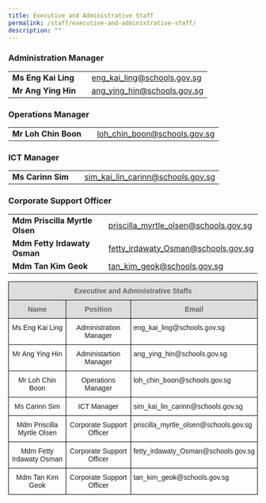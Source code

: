 ```yaml
---
title: Executive and Administrative Staff
permalink: /staff/executive-and-administrative-staff/
description: ""
---
```

### Administration Manager

| |  |  | 
| -------- | -------- | -------- |
| **Ms Eng Kai Ling** |   | <a href="eng_kai_ling@schools.gov.sg">eng_kai_ling@schools.gov.sg</a>     |
| **Mr Ang Ying Hin** |    | <a href="ang_ying_hin@schools.gov.sg">ang_ying_hin@schools.gov.sg</a>     |

### Operations Manager

| |  |  | 
| -------- | -------- | -------- |
| **Mr Loh Chin Boon** |   | <a href="loh_chin_boon@schools.gov.sg">loh_chin_boon@schools.gov.sg</a>     |

### ICT Manager

| |  |  | 
| -------- | -------- | -------- |
| **Ms Carinn Sim** |   | <a href="sim_kai_lin_carinn@schools.gov.sg">sim_kai_lin_carinn@schools.gov.sg</a>     |

### Corporate Support Officer

| |  |  | 
| -------- | -------- | -------- |
| **Mdm Priscilla Myrtle Olsen** |   | <a href="priscilla_myrtle_olsen@schools.gov.sg">priscilla_myrtle_olsen@schools.gov.sg</a>     |
| **Mdm Fetty Irdawaty Osman** |   | <a href="fetty_irdawaty_Osman@schools.gov.sg">fetty_irdawaty_Osman@schools.gov.sg</a>     |
| **Mdm Tan Kim Geok** |   | <a href="tan_kim_geok@schools.gov.sg">tan_kim_geok@schools.gov.sg</a>     |






<style type="text/css">
.tg  {border-collapse:collapse;border-spacing:0;}
.tg td{border-color:black;border-style:solid;border-width:1px;font-family:Arial, sans-serif;font-size:14px;
  overflow:hidden;padding:10px 5px;word-break:normal;}
.tg th{border-color:black;border-style:solid;border-width:1px;font-family:Arial, sans-serif;font-size:14px;
  font-weight:normal;overflow:hidden;padding:10px 5px;word-break:normal;}
.tg .tg-a4yv{background-color:#DDD;color:#666;font-weight:bold;text-align:center;vertical-align:top}
.tg .tg-baqh{text-align:center;vertical-align:top}
.tg .tg-0lax{text-align:left;vertical-align:top}
</style>
<table class="tg">
<thead>
  <tr>
    <th class="tg-a4yv" colspan="3">Executive and Administrative Staffs<br></th>
  </tr>
</thead>
<tbody>
  <tr>
    <td class="tg-a4yv">Name</td>
    <td class="tg-a4yv">Position</td>
    <td class="tg-a4yv">Email</td>
  </tr>
  <tr>
    <td class="tg-baqh">Ms Eng Kai Ling</td>
    <td class="tg-baqh">Administration Manager</td>
    <td class="tg-0lax">eng_kai_ling@schools.gov.sg</td>
  </tr>
	<tr>
    <td class="tg-baqh">Mr Ang Ying Hin</td>
    <td class="tg-baqh">Administartion Manager</td>
    <td class="tg-0lax">ang_ying_hin@schools.gov.sg</td>
  </tr>
  <tr>
    <td class="tg-baqh">Mr Loh Chin Boon</td>
    <td class="tg-baqh">Operations Manager</td>
    <td class="tg-0lax">loh_chin_boon@schools.gov.sg</td>
  </tr>
  <tr>
    <td class="tg-baqh">Ms Carinn Sim</td>
    <td class="tg-baqh">ICT Manager</td>
    <td class="tg-0lax">sim_kai_lin_carinn@schools.gov.sg</td>
  </tr>
  <tr>
    <td class="tg-baqh">Mdm Priscilla Myrtle Olsen</td>
    <td class="tg-baqh">Corporate Support Officer</td>
    <td class="tg-0lax">priscilla_myrtle_olsen@schools.gov.sg  </td>
  </tr>
  <tr>
    <td class="tg-baqh">Mdm Fetty Irdawaty Osman</td>
    <td class="tg-baqh">Corporate Support Officer</td>
    <td class="tg-0lax">fetty_irdawaty_Osman@schools.gov.sg</td>
  </tr>
  <tr>
    <td class="tg-baqh">Mdm Tan Kim Geok</td>
    <td class="tg-baqh">Corporate Support Officer</td>
    <td class="tg-0lax">tan_kim_geok@schools.gov.sg</td>
  </tr>
</tbody>
</table>